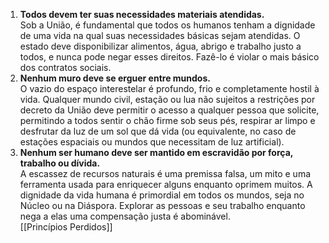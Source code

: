 1. **Todos devem ter suas necessidades materiais atendidas.**<br>
	Sob a União, é fundamental que todos os humanos tenham a dignidade de uma vida na qual suas necessidades básicas sejam atendidas. O estado deve disponibilizar alimentos, água, abrigo e trabalho justo a todos, e nunca pode negar esses direitos. Fazê-lo é violar o mais básico dos contratos sociais.
	<br>
2. **Nenhum muro deve se erguer entre mundos.**<br>
	O vazio do espaço interestelar é profundo, frio e completamente hostil à vida. Qualquer mundo civil, estação ou lua não sujeitos a restrições por decreto da União deve permitir o acesso a qualquer pessoa que solicite, permitindo a todos sentir o chão firme sob seus pés, respirar ar limpo e desfrutar da luz de um sol que dá vida (ou equivalente, no caso de estações espaciais ou mundos que necessitam de luz artificial).
	<Br>
3. **Nenhum ser humano deve ser mantido em escravidão por força, trabalho ou dívida.**<br>
	A escassez de recursos naturais é uma premissa falsa, um mito e uma ferramenta usada para enriquecer alguns enquanto oprimem muitos. A dignidade da vida humana é primordial em todos os mundos, seja no Núcleo ou na Diáspora. Explorar as pessoas e seu trabalho enquanto nega a elas uma compensação justa é abominável.
	<br>
[[Princípios Perdidos]]